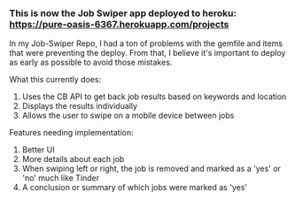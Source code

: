 ### This is now the Job Swiper app deployed to heroku: https://pure-oasis-6367.herokuapp.com/projects

In my Job-Swiper Repo, I had a ton of problems with the gemfile and items that were preventing the deploy. From that, I believe it's
important to deploy as early as possible to avoid those mistakes.

What this currently does:

1. Uses the CB API to get back job results based on keywords and location
2. Displays the results individually
3. Allows the user to swipe on a mobile device between jobs

Features needing implementation:

1. Better UI
2. More details about each job
3. When swiping left or right, the job is removed and marked as a 'yes' or 'no' much like Tinder
4. A conclusion or summary of which jobs were marked as 'yes'